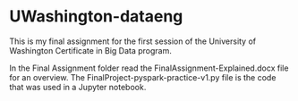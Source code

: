 # UWashington-dataeng

This is my final assignment for the first session of the University of Washington Certificate in Big Data program.

In the Final Assignment folder read the FinalAssignment-Explained.docx file for an overview. The FinalProject-pyspark-practice-v1.py file is the code that was used in a Jupyter notebook.
